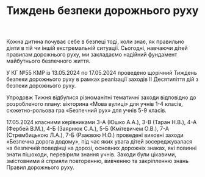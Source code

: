 ﻿---
title: Тиждень безпеки дорожнього руху
---

Кожна дитина почуває себе в безпеці тоді, коли знає, як правильно діяти в тій чи іншій екстремальній ситуації. Сьогодні, навчаючи дітей правилам дорожнього руху, ми закладаємо надійний фундамент майбутнього безпечного життя.

У КГ №55 КМР із 13.05.2024 по 17.05.2024 проведено щорічний Тиждень безпеки дорожнього руху в рамках реалізації заходів ІІ Десятиліття дій з безпеки дорожнього руху.

Упродовж Тижня відбулися різноманітні тематичні заходи відповідно до розробленого плану: вікторина «Мова вулиці» для учнів 1-4 класів, сюжетно-рольова гра «Безпечний рух» для учнів 5-9 класів.

17.05.2024 класними керівниками 3-А (Юшко А.А.), 3-В (Таран Н.В.), 4-А (Фербей В.М.), 4-Б (Заярнюк С.А.), 5-Б (Кмітевичем О.В.), 7-А (Стрембицькою Л.А.), 7-Б (Рзаєвою Н.О.) проведені виховні заходи «Безпечна дорога додому», під час яких увага дітей зосереджувалася на безпечній поведінці на дорозі, основних дорожніх знаках, які повинні знати пішоходи, перевірили знання учнів. Заходи були цікавими, змістовними й сприяли повторенню, вивченню та закріпленню знань Правил дорожнього руху.

<slideshow />
